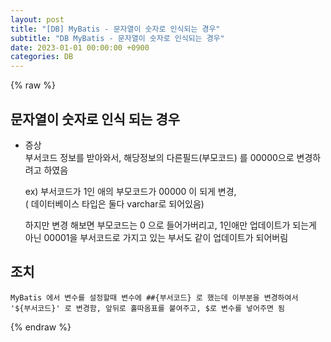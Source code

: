```yaml
---
layout: post
title: "[DB] MyBatis - 문자열이 숫자로 인식되는 경우"
subtitle: "DB MyBatis - 문자열이 숫자로 인식되는 경우"
date: 2023-01-01 00:00:00 +0900
categories: DB
---
```

{% raw %}
## 문자열이 숫자로 인식 되는 경우  
  
* 증상  
	부서코드 정보를 받아와서, 해당정보의 다른필드(부모코드) 를 00000으로 변경하려고 하였음  
  
	ex) 부서코드가 1인 애의 부모코드가 00000 이 되게 변경,  
		( 데이터베이스 타입은 둘다 varchar로 되어있음)  
  
	하지만 변경 해보면 부모코드는 0 으로 들어가버리고, 1인애만 업데이트가 되는게 아닌 00001을 부서코드로 가지고 있는 부서도 같이 업데이트가 되어버림  
  
## 조치  
  
	MyBatis 에서 변수를 설정할때 변수에 ##{부서코드} 로 했는데 이부분을 변경하여서  
	'${부서코드}' 로 변경함, 앞뒤로 홀따옴표를 붙여주고, $로 변수를 넣어주면 됨                                      

{% endraw %}
